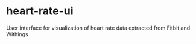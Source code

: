 # heart-rate-ui
User interface for visualization of heart rate data extracted from Fitbit and Withings
